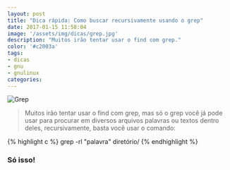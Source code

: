 ```yaml
---
layout: post
title: "Dica rápida: Como buscar recursivamente usando o grep"
date: 2017-01-15 11:58:04
image: '/assets/img/dicas/grep.jpg'
description: "Muitos irão tentar usar o find com grep."
color: '#c2003a'
tags:
- dicas
- gnu
- gnulinux
categories:
---
```


![Grep](/assets/img/dicas/grep.jpg)

>Muitos irão tentar usar o find com grep, mas só o grep você já pode usar para procurar em diversos arquivos palavras ou textos dentro deles, recursivamente, basta você usar o comando:

{% highlight c %}
grep -rl "palavra" diretório/
{% endhighlight %}

### Só isso!

<script async src="https://pagead2.googlesyndication.com/pagead/js/adsbygoogle.js"></script>

<!-- Informat -->
<ins class="adsbygoogle"
 style="display:block"
 data-ad-client="ca-pub-2838251107855362"
 data-ad-slot="2327980059"
 data-ad-format="auto"
 data-full-width-responsive="true"></ins>

<script>
(adsbygoogle = window.adsbygoogle || []).push({});
</script>



